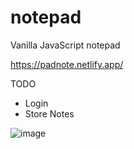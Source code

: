 # notepad
Vanilla JavaScript notepad

https://padnote.netlify.app/

TODO
- Login
- Store Notes 

![image](https://user-images.githubusercontent.com/46300158/111039398-cd6c1100-8425-11eb-80e2-b6687f04abd7.png)
